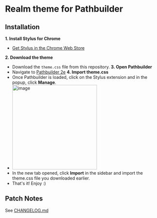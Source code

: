 # Realm theme for Pathbuilder


## Installation

**1. Install Stylus for Chrome**
- [Get Stylus in the Chrome Web Store](https://chromewebstore.google.com/detail/stylus/clngdbkpkpeebahjckkjfobafhncgmne)

**2. Download the theme**
- Download the `theme.css` file from this repository.
**3. Open Pathbuilder**
- Navigate to [Pathbuilder 2e](https://pathbuilder2e.com)
**4. Import theme.css**
- Once Pathbuilder is loaded, click on the Stylus extension and in the popup, click **Manage**.
- <img width="278" alt="image" src="https://github.com/mattermill/realm-pathbuilder/assets/1434408/4e5300a2-2643-4fc3-ae35-396958d94b32">
- In the new tab opened, click **Import** in the sidebar and import the theme.css file you downloaded earlier.
- That's it! Enjoy :)

## Patch Notes
See [CHANGELOG.md](https://github.com/mattermill/realm-pathbuilder/blob/main/changelog.md)
